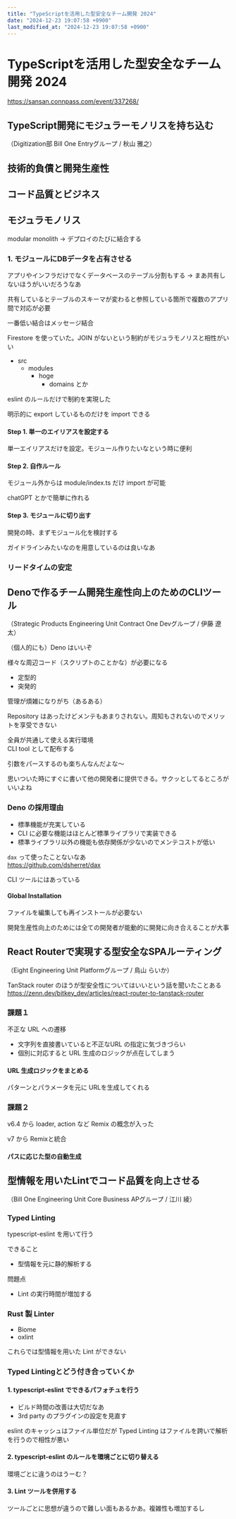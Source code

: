 ```yaml
---
title: "TypeScriptを活用した型安全なチーム開発 2024"
date: "2024-12-23 19:07:58 +0900"
last_modified_at: "2024-12-23 19:07:58 +0900"
---
```


# TypeScriptを活用した型安全なチーム開発 2024
https://sansan.connpass.com/event/337268/

## TypeScript開発にモジュラーモノリスを持ち込む
（Digitization部 Bill One Entryグループ / 秋山 雅之）

## 技術的負債と開発生産性

## コード品質とビジネス

## モジュラモノリス
modular monolith -> デプロイのたびに結合する

### 1. モジュールにDBデータを占有させる
アプリやインフラだけでなくデータベースのテーブル分割もする -> まあ共有しないほうがいいだろうなあ

共有しているとテーブルのスキーマが変わると参照している箇所で複数のアプリ間で対応が必要

一番低い結合はメッセージ結合

Firestore を使っていた。JOIN がないという制約がモジュラモノリスと相性がいい

- src
  - modules
    - hoge
      - domains とか

eslint のルールだけで制約を実現した

明示的に export しているものだけを import できる

#### Step 1. 単一のエイリアスを設定する
単一エイリアスだけを設定。モジュール作りたいなという時に便利

#### Step 2. 自作ルール
モジュール外からは module/index.ts だけ import が可能

chatGPT とかで簡単に作れる

#### Step 3. モジュールに切り出す
開発の時、まずモジュール化を検討する

ガイドラインみたいなのを用意しているのは良いなあ

### リードタイムの安定

## Denoで作るチーム開発生産性向上のためのCLIツール
（Strategic Products Engineering Unit Contract One Devグループ / 伊藤 遼太）

（個人的にも）Deno はいいぞ

様々な周辺コード（スクリプトのことかな）が必要になる

- 定型的
- 突発的

管理が煩雑になりがち（あるある）

Repository はあったけどメンテもあまりされない。周知もされないのでメリットを享受できない

全員が共通して使える実行環境  
CLI tool として配布する

引数をパースするのも楽ちんなんだよな〜

思いついた時にすぐに書いて他の開発者に提供できる。サクッとしてるところがいいよね

### Deno の採用理由
- 標準機能が充実している
- CLI に必要な機能はほとんど標準ライブラリで実装できる
- 標準ライブラリ以外の機能も依存関係が少ないのでメンテコストが低い

`dax` って使ったことないなあ  
https://github.com/dsherret/dax

CLI ツールにはあっている

#### Global Installation
ファイルを編集しても再インストールが必要ない

開発生産性向上のためには全ての開発者が能動的に開発に向き合えることが大事


## React Routerで実現する型安全なSPAルーティング
（Eight Engineering Unit Platformグループ / 鳥山 らいか）

TanStack router のほうが型安全性についてはいいという話を聞いたことある
https://zenn.dev/bitkey_dev/articles/react-router-to-tanstack-router

### 課題１
不正な URL への遷移

- 文字列を直接書いていると不正なURL の指定に気づきづらい
- 個別に対応すると URL 生成のロジックが点在してしまう

#### URL 生成ロジックをまとめる
パターンとパラメータを元に URLを生成してくれる

### 課題２

v6.4 から loader, action など Remix の概念が入った

v7 から Remixと統合

#### パスに応じた型の自動生成

## 型情報を用いたLintでコード品質を向上させる
（Bill One Engineering Unit Core Business APグループ / 江川 綾）

### Typed Linting
typescript-eslint を用いて行う

できること

- 型情報を元に静的解析する

問題点
- Lint の実行時間が増加する

### Rust 製 Linter
- Biome
- oxlint

これらでは型情報を用いた Lint ができない

### Typed Lintingとどう付き合っていくか
#### 1. typescript-eslint でできるパフォチュを行う
- ビルド時間の改善は大切だなあ
- 3rd party のプラグインの設定を見直す

eslint のキャッシュはファイル単位だが Typed Linting はファイルを跨いで解析を行うので相性が悪い

#### 2. typescript-eslint のルールを環境ごとに切り替える
環境ごとに違うのはうーむ？

#### 3. Lint ツールを併用する

ツールごとに思想が違うので難しい面もあるかあ。複雑性も増加するし

